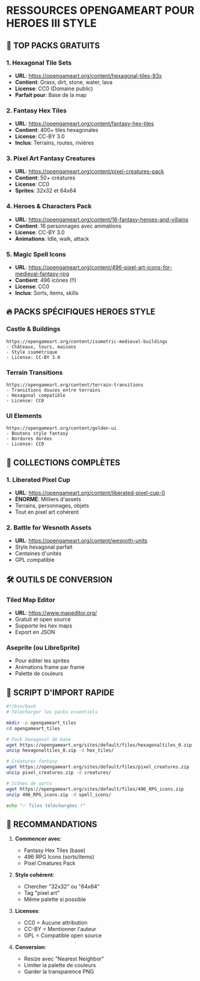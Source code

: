 # RESSOURCES OPENGAMEART POUR HEROES III STYLE

## 🌟 TOP PACKS GRATUITS

### 1. **Hexagonal Tile Sets**
- **URL**: https://opengameart.org/content/hexagonal-tiles-93x
- **Contient**: Grass, dirt, stone, water, lava
- **License**: CC0 (Domaine public)
- **Parfait pour**: Base de la map

### 2. **Fantasy Hex Tiles**
- **URL**: https://opengameart.org/content/fantasy-hex-tiles
- **Contient**: 400+ tiles hexagonales
- **License**: CC-BY 3.0
- **Inclus**: Terrains, routes, rivières

### 3. **Pixel Art Fantasy Creatures**
- **URL**: https://opengameart.org/content/pixel-creatures-pack
- **Contient**: 50+ créatures
- **License**: CC0
- **Sprites**: 32x32 et 64x64

### 4. **Heroes & Characters Pack**
- **URL**: https://opengameart.org/content/16-fantasy-heroes-and-villains
- **Contient**: 16 personnages avec animations
- **License**: CC-BY 3.0
- **Animations**: Idle, walk, attack

### 5. **Magic Spell Icons**
- **URL**: https://opengameart.org/content/496-pixel-art-icons-for-medieval-fantasy-rpg
- **Contient**: 496 icônes (!!)
- **License**: CC0
- **Inclus**: Sorts, items, skills

## 🔥 PACKS SPÉCIFIQUES HEROES STYLE

### Castle & Buildings
```
https://opengameart.org/content/isometric-medieval-buildings
- Châteaux, tours, maisons
- Style isométrique
- License: CC-BY 3.0
```

### Terrain Transitions
```
https://opengameart.org/content/terrain-transitions
- Transitions douces entre terrains
- Hexagonal compatible
- License: CC0
```

### UI Elements
```
https://opengameart.org/content/golden-ui
- Boutons style fantasy
- Bordures dorées
- License: CC0
```

## 💎 COLLECTIONS COMPLÈTES

### 1. **Liberated Pixel Cup**
- **URL**: https://opengameart.org/content/liberated-pixel-cup-0
- **ÉNORME**: Milliers d'assets
- Terrains, personnages, objets
- Tout en pixel art cohérent

### 2. **Battle for Wesnoth Assets**
- **URL**: https://opengameart.org/content/wesnoth-units
- Style hexagonal parfait
- Centaines d'unités
- GPL compatible

## 🛠️ OUTILS DE CONVERSION

### Tiled Map Editor
- **URL**: https://www.mapeditor.org/
- Gratuit et open source
- Supporte les hex maps
- Export en JSON

### Aseprite (ou LibreSprite)
- Pour éditer les sprites
- Animations frame par frame
- Palette de couleurs

## 📝 SCRIPT D'IMPORT RAPIDE

```bash
#!/bin/bash
# Télécharger les packs essentiels

mkdir -p opengameart_tiles
cd opengameart_tiles

# Pack hexagonal de base
wget https://opengameart.org/sites/default/files/hexagonaltiles_0.zip
unzip hexagonaltiles_0.zip -d hex_tiles/

# Créatures fantasy
wget https://opengameart.org/sites/default/files/pixel_creatures.zip
unzip pixel_creatures.zip -d creatures/

# Icônes de sorts
wget https://opengameart.org/sites/default/files/496_RPG_icons.zip
unzip 496_RPG_icons.zip -d spell_icons/

echo "✅ Tiles téléchargées !"
```

## 🎯 RECOMMANDATIONS

1. **Commencer avec**:
   - Fantasy Hex Tiles (base)
   - 496 RPG Icons (sorts/items)
   - Pixel Creatures Pack

2. **Style cohérent**:
   - Chercher "32x32" ou "64x64"
   - Tag "pixel art"
   - Même palette si possible

3. **Licenses**:
   - CC0 = Aucune attribution
   - CC-BY = Mentionner l'auteur
   - GPL = Compatible open source

4. **Conversion**:
   - Resize avec "Nearest Neighbor"
   - Limiter la palette de couleurs
   - Garder la transparence PNG